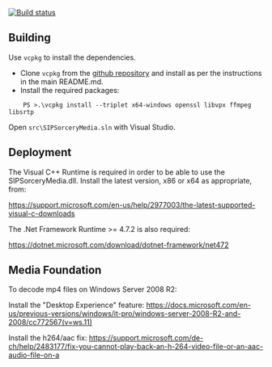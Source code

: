 [![Build status](https://ci.appveyor.com/api/projects/status/u8nmgpkowce2q4fb/branch/master?svg=true)](https://ci.appveyor.com/project/sipsorcery/sipsorcery-9ql6k/branch/master)

Building
---------------------

Use `vcpkg` to install the dependencies.

- Clone `vcpkg` from the [github repository](https://github.com/Microsoft/vcpkg) and install as per the instructions in the main README.md.
- Install the required packages:

```
    PS >.\vcpkg install --triplet x64-windows openssl libvpx ffmpeg libsrtp
```

Open `src\SIPSorceryMedia.sln` with Visual Studio.

Deployment
---------------------

The Visual C++ Runtime is required in order to be able to use the SIPSorceryMedia.dll. Install the latest version, x86 or x64 as appropriate, from:

https://support.microsoft.com/en-us/help/2977003/the-latest-supported-visual-c-downloads

The .Net Framework Runtime >= 4.7.2 is also required:

https://dotnet.microsoft.com/download/dotnet-framework/net472

Media Foundation
---------------------

To decode mp4 files on Windows Server 2008 R2:

Install the "Desktop Experience" feature: 
https://docs.microsoft.com/en-us/previous-versions/windows/it-pro/windows-server-2008-R2-and-2008/cc772567(v=ws.11)

Install the h264/aac fix:
https://support.microsoft.com/de-ch/help/2483177/fix-you-cannot-play-back-an-h-264-video-file-or-an-aac-audio-file-on-a
